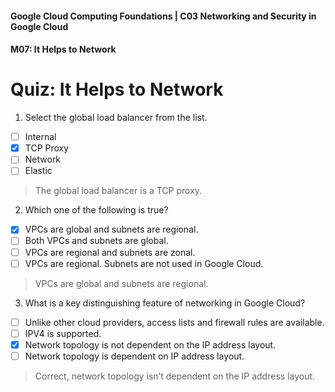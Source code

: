#### Google Cloud Computing Foundations | C03 Networking and Security in Google Cloud
#### M07: It Helps to Network

# Quiz: It Helps to Network

1. Select the global load balancer from the list.
- [ ] Internal
- [x] TCP Proxy
- [ ] Network
- [ ] Elastic 
> The global load balancer is a TCP proxy.

2. Which one of the following is true?
- [x] VPCs are global and subnets are regional.
- [ ] Both VPCs and subnets are global.
- [ ] VPCs are regional and subnets are zonal.
- [ ] VPCs are regional. Subnets are not used in Google Cloud.
> VPCs are global and subnets are regional.

3. What is a key distinguishing feature of networking in Google Cloud?
- [ ] Unlike other cloud providers, access lists and firewall rules are available.
- [ ] IPV4 is supported.
- [x] Network topology is not dependent on the IP address layout.
- [ ] Network topology is dependent on IP address layout.
> Correct, network topology isn’t dependent on the IP address layout.





